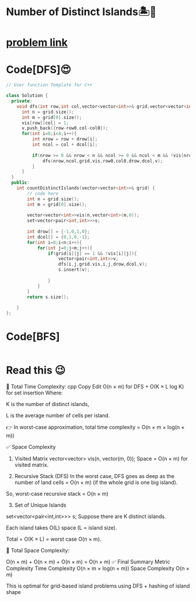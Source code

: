 # Number of Distinct Islands🏝️🕌

# [problem link](https://www.geeksforgeeks.org/problems/number-of-distinct-islands/1)

# Code[DFS]😍

```c++
// User function Template for C++

class Solution {
  private: 
    void dfs(int row,int col,vector<vector<int>>& grid,vector<vector<int>>& vis,int row0,int col0,int drow[],int dcol[],vector<pair<int,int>>&v){
      int n = grid.size();
      int m = grid[0].size();
      vis[row][col] = 1;
      v.push_back({row-row0,col-col0});
      for(int i=0;i<4;i++){
          int nrow = row + drow[i];
          int ncol = col + dcol[i];
          
          if(nrow >= 0 && nrow < n && ncol >= 0 && ncol < m && !vis[nrow][ncol] && grid[nrow][ncol] == 1){
              dfs(nrow,ncol,grid,vis,row0,col0,drow,dcol,v);
          }
      }
  }
  public:
    int countDistinctIslands(vector<vector<int>>& grid) {
        // code here
        int n = grid.size();
        int m = grid[0].size();
        
        vector<vector<int>>vis(n,vector<int>(m,0));
        set<vector<pair<int,int>>>s;
        
        int drow[] = {-1,0,1,0};
        int dcol[] = {0,1,0,-1};
        for(int i=0;i<n;i++){
            for(int j=0;j<m;j++){
                if(grid[i][j] == 1 && !vis[i][j]){
                    vector<pair<int,int>>v;
                    dfs(i,j,grid,vis,i,j,drow,dcol,v);
                    s.insert(v);
                    
                }
            }
        }
        return s.size();
        
    }
};

```
# Code[BFS]
```c++

```
# Read this 😉
🧠 Total Time Complexity:
cpp
Copy
Edit
O(n × m) for DFS + O(K × L log K) for set insertion
Where:

K is the number of distinct islands,

L is the average number of cells per island.

👉 In worst-case approximation, total time complexity = O(n × m × log(n × m))

✅ Space Complexity
1. Visited Matrix
vector<vector<int>> vis(n, vector<int>(m, 0));
Space = O(n × m) for visited matrix.

2. Recursive Stack (DFS)
In the worst case, DFS goes as deep as the number of land cells = O(n × m) (if the whole grid is one big island).

So, worst-case recursive stack = O(n × m)

3. Set of Unique Islands

set<vector<pair<int,int>>> s;
Suppose there are K distinct islands.

Each island takes O(L) space (L = island size).

Total = O(K × L) = worst case O(n × m).

🧠 Total Space Complexity:

O(n × m) + O(n × m) + O(n × m) = O(n × m)
✅ Final Summary
Metric	Complexity
Time Complexity	O(n × m × log(n × m))
Space Complexity	O(n × m)

This is optimal for grid-based island problems using DFS + hashing of island shape
